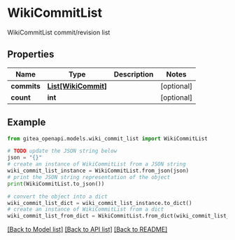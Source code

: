 # WikiCommitList

WikiCommitList commit/revision list

## Properties

Name | Type | Description | Notes
------------ | ------------- | ------------- | -------------
**commits** | [**List[WikiCommit]**](WikiCommit.md) |  | [optional] 
**count** | **int** |  | [optional] 

## Example

```python
from gitea_openapi.models.wiki_commit_list import WikiCommitList

# TODO update the JSON string below
json = "{}"
# create an instance of WikiCommitList from a JSON string
wiki_commit_list_instance = WikiCommitList.from_json(json)
# print the JSON string representation of the object
print(WikiCommitList.to_json())

# convert the object into a dict
wiki_commit_list_dict = wiki_commit_list_instance.to_dict()
# create an instance of WikiCommitList from a dict
wiki_commit_list_from_dict = WikiCommitList.from_dict(wiki_commit_list_dict)
```
[[Back to Model list]](../README.md#documentation-for-models) [[Back to API list]](../README.md#documentation-for-api-endpoints) [[Back to README]](../README.md)


